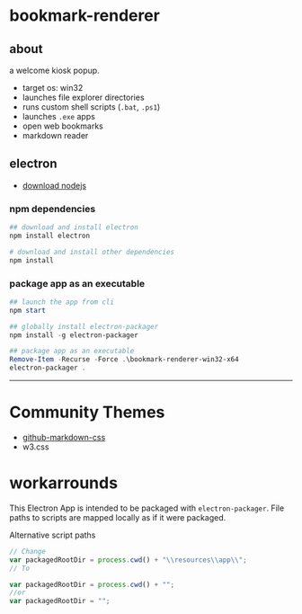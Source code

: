 # bookmark-renderer

## about

a welcome kiosk popup.
* target os: win32
* launches file explorer directories
* runs custom shell scripts (```.bat```, ```.ps1```)
* launches ```.exe``` apps
* open web bookmarks
* markdown reader

## electron

* [download nodejs]( https://nodejs.org )

### npm dependencies
```ps1
## download and install electron
npm install electron

# download and install other dependencies
npm install
```

### package app as an executable
```ps1
## launch the app from cli
npm start

## globally install electron-packager
npm install -g electron-packager

## package app as an executable
Remove-Item -Recurse -Force .\bookmark-renderer-win32-x64
electron-packager .
```

---

# Community Themes

* [github-markdown-css]( https://github.com/sindresorhus/github-markdown-css )
* w3.css

# workarrounds

This Electron App is intended to be packaged with ```electron-packager```. File paths to scripts are mapped locally as if it were packaged.

Alternative script paths
```js
// Change
var packagedRootDir = process.cwd() + "\\resources\\app\\";
// To

var packagedRootDir = process.cwd() + "";
//or
var packagedRootDir = "";
```